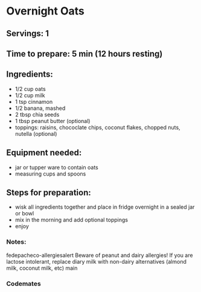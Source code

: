# Overnight Oats 

## Servings: 1

## Time to prepare: 5 min (12 hours resting)

## Ingredients:
- 1/2 cup oats 
- 1/2 cup milk 
- 1 tsp cinnamon 
- 1/2 banana, mashed
- 2 tbsp chia seeds 
- 1 tbsp peanut butter (optional)
- toppings: raisins, chococlate chips, coconut flakes, chopped nuts, nutella (optional)


## Equipment needed:
- jar or tupper ware to contain oats 
- measuring cups and spoons 


## Steps for preparation:
- wisk all ingredients together and place in fridge overnight in a sealed jar or bowl
- mix in the morning and add optional toppings
- enjoy 



### Notes:
fedepacheco-allergiesalert
Beware of peanut and dairy allergies!
If you are lactose intolerant, replace diary milk with non-dairy alternatives (almond milk, coconut milk, etc)
main


### Codemates #
